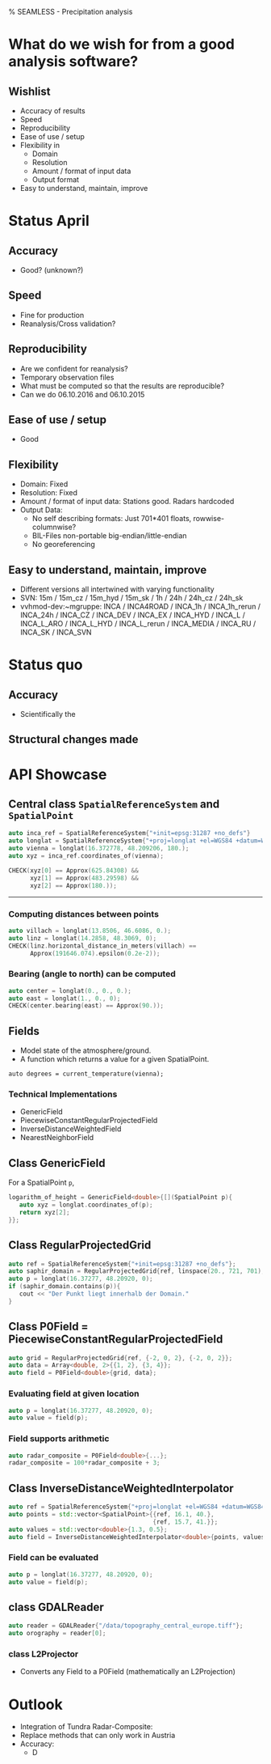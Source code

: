 % SEAMLESS - Precipitation analysis

# What do we wish for from a good analysis software?

## Wishlist

- Accuracy of results
- Speed
- Reproducibility
- Ease of use / setup
- Flexibility in
    - Domain
    - Resolution
    - Amount / format of input data
    - Output format
- Easy to understand, maintain, improve

# Status April
## Accuracy

- Good? (unknown?)

## Speed

- Fine for production
- Reanalysis/Cross validation?

## Reproducibility

- Are we confident for reanalysis?
- Temporary observation files
- What must be computed so that the results are reproducible?
- Can we do 06.10.2016 and 06.10.2015

## Ease of use / setup
- Good

## Flexibility
- Domain: Fixed
- Resolution: Fixed
- Amount / format of input data: Stations good. Radars hardcoded
- Output Data:
    - No self describing formats: Just 701*401 floats, rowwise-columnwise?
    - BIL-Files non-portable big-endian/little-endian
    - No georeferencing

## Easy to understand, maintain, improve

- Different versions all intertwined with varying functionality
- SVN: 15m / 15m_cz / 15m_hyd / 15m_sk / 1h / 24h / 24h_cz / 24h_sk
- vvhmod-dev:~mgruppe: INCA / INCA4ROAD / INCA_1h / INCA_1h_rerun / INCA_24h / INCA_CZ / INCA_DEV / INCA_EX / INCA_HYD / INCA_L / INCA_L_ARO / INCA_L_HYD / INCA_L_rerun / INCA_MEDIA / INCA_RU / INCA_SK / INCA_SVN


# Status quo

## Accuracy

- Scientifically the 




## Structural changes made
<!-- Show gource -->
<!-- Show differences in analysis -->


# API Showcase

## Central class `SpatialReferenceSystem` and `SpatialPoint`

```C++
auto inca_ref = SpatialReferenceSystem{"+init=epsg:31287 +no_defs"}
auto longlat = SpatialReferenceSystem{"+proj=longlat +el=WGS84 +datum=WGS84 +no_defs"};
auto vienna = longlat(16.372778, 48.209206, 180.);
auto xyz = inca_ref.coordinates_of(vienna);

CHECK(xyz[0] == Approx(625.84308) && 
      xyz[1] == Approx(483.29598) &&
      xyz[2] == Approx(180.));
```

--------------------


### Computing distances between points

```C++
auto villach = longlat(13.8506, 46.6086, 0.);
auto linz = longlat(14.2858, 48.3069, 0);
CHECK(linz.horizontal_distance_in_meters(villach) ==
      Approx(191646.074).epsilon(0.2e-2));
```


### Bearing (angle to north) can be computed
```C++
auto center = longlat(0., 0., 0.);
auto east = longlat(1., 0., 0);
CHECK(center.bearing(east) == Approx(90.));
```

## Fields

- Model state of the atmosphere/ground.
- A function which returns a value for a given SpatialPoint.

```
auto degrees = current_temperature(vienna);
```


### Technical Implementations


- GenericField
- PiecewiseConstantRegularProjectedField
- InverseDistanceWeightedField
- NearestNeighborField

## Class GenericField


For a SpatialPoint `p`, 

```C++
logarithm_of_height = GenericField<double>{[](SpatialPoint p){
   auto xyz = longlat.coordinates_of(p);
   return xyz[2];
}};
```




## Class RegularProjectedGrid
```C++
auto ref = SpatialReferenceSystem{"+init=epsg:31287 +no_defs"};
auto saphir_domain = RegularProjectedGrid{ref, linspace(20., 721, 701), linspace(220, 621, 401)};
auto p = longlat(16.37277, 48.20920, 0);
if (saphir_domain.contains(p)){
   cout << "Der Punkt liegt innerhalb der Domain."
}
```


## Class P0Field = PiecewiseConstantRegularProjectedField

```C++
auto grid = RegularProjectedGrid{ref, {-2, 0, 2}, {-2, 0, 2}};
auto data = Array<double, 2>{{1, 2}, {3, 4}};
auto field = P0Field<double>{grid, data};
```



### Evaluating field at given location
```C++
auto p = longlat(16.37277, 48.20920, 0);
auto value = field(p);
```

### Field supports arithmetic
```C++
auto radar_composite = P0Field<double>{...};
radar_composite = 100*radar_composite + 3;
```


## Class InverseDistanceWeightedInterpolator


```C++
auto ref = SpatialReferenceSystem{"+proj=longlat +el=WGS84 +datum=WGS84 +no_defs"};
auto points = std::vector<SpatialPoint>{{ref, 16.1, 40.},
                                        {ref, 15.7, 41.}};
auto values = std::vector<double>{1.3, 0.5};
auto field = InverseDistanceWeightedInterpolator<double>{points, values};
```

### Field can be evaluated

```C++
auto p = longlat(16.37277, 48.20920, 0);
auto value = field(p);
```

## class GDALReader

```C++
auto reader = GDALReader{"/data/topography_central_europe.tiff"};
auto orography = reader[0];
```

### class L2Projector

- Converts any Field to a P0Field (mathematically an L2Projection) 



# Outlook

- Integration of Tundra Radar-Composite:  
- Replace methods that can only work in Austria
- Accuracy:
   - D

